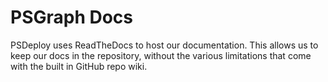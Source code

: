 # PSGraph Docs

PSDeploy uses ReadTheDocs to host our documentation.  This allows us to keep our docs in the repository, without the various limitations that come with the built in GitHub repo wiki.

